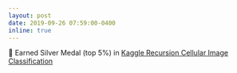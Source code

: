 ```yaml
---
layout: post
date: 2019-09-26 07:59:00-0400
inline: true
---
```


🥈 Earned Silver Medal (top 5%) in [Kaggle Recursion Cellular Image Classification](https://www.kaggle.com/competitions/recursion-cellular-image-classification)

